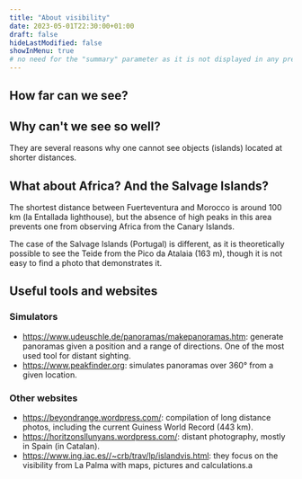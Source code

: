 ```yaml
---
title: "About visibility"
date: 2023-05-01T22:30:00+01:00
draft: false
hideLastModified: false
showInMenu: true
# no need for the "summary" parameter as it is not displayed in any previews
---
```


## How far can we see?

## Why can't we see so well?

They are several reasons why one cannot see objects (islands) located at shorter distances.

## What about Africa? And the Salvage Islands?

The shortest distance between Fuerteventura and Morocco is around 100 km (la Entallada lighthouse), but the absence of high peaks in this area prevents one from observing Africa from the Canary Islands.

The case of the Salvage Islands (Portugal) is different, as it is theoretically possible to see the Teide from the Pico da Atalaia (163 m), though it is not easy to find a photo that demonstrates it.

## Useful tools and websites

### Simulators

* https://www.udeuschle.de/panoramas/makepanoramas.htm: generate panoramas given a position and a range of directions. One of the most used tool for distant sighting. 
* https://www.peakfinder.org: simulates panoramas over 360° from a given location.

### Other websites

* https://beyondrange.wordpress.com/: compilation of long distance photos, including the current Guiness World Record (443 km).
* https://horitzonsllunyans.wordpress.com/: distant photography, mostly in Spain (in Catalan).
* https://www.ing.iac.es//~crb/trav/lp/islandvis.html: they focus on the visibility from La Palma with maps, pictures and calculations.a


